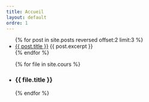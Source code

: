 ```yaml
---
title: Accueil
layout: default
ordre: 1
---
```


<ul>
  {% for post in site.posts reversed offset:2 limit:3 %}
    <li>
      <a class="titreArticle" href="{{ post.url }}">{{ post.title }}</a>
      {{ post.excerpt }}
    </li>
  {% endfor %}
</ul>

<ul>
    {% for file in site.cours %}
        <li>
            <h3>{{ file.title }}</h3>
        </li>
    {% endfor %}
</ul>

